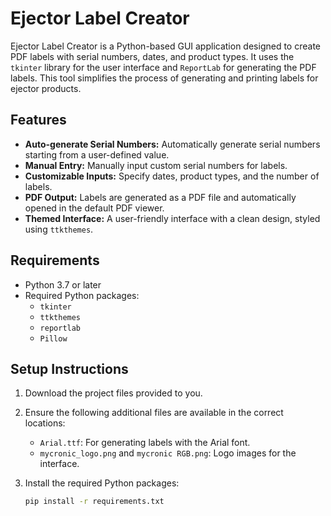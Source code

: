 # Ejector Label Creator

Ejector Label Creator is a Python-based GUI application designed to create PDF labels with serial numbers, dates, and product types. It uses the `tkinter` library for the user interface and `ReportLab` for generating the PDF labels. This tool simplifies the process of generating and printing labels for ejector products.

## Features

- **Auto-generate Serial Numbers:** Automatically generate serial numbers starting from a user-defined value.
- **Manual Entry:** Manually input custom serial numbers for labels.
- **Customizable Inputs:** Specify dates, product types, and the number of labels.
- **PDF Output:** Labels are generated as a PDF file and automatically opened in the default PDF viewer.
- **Themed Interface:** A user-friendly interface with a clean design, styled using `ttkthemes`.

## Requirements

- Python 3.7 or later
- Required Python packages:
  - `tkinter`
  - `ttkthemes`
  - `reportlab`
  - `Pillow`

## Setup Instructions

1. Download the project files provided to you.
2. Ensure the following additional files are available in the correct locations:
   - `Arial.ttf`: For generating labels with the Arial font.
   - `mycronic_logo.png` and `mycronic RGB.png`: Logo images for the interface.

3. Install the required Python packages:
   ```bash
   pip install -r requirements.txt
